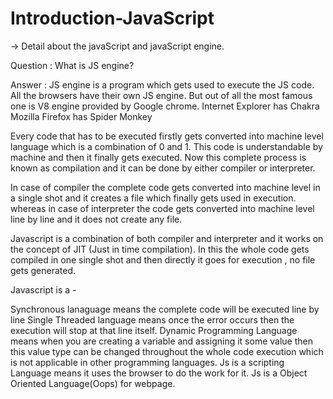 # Introduction-JavaScript
->  Detail about the javaScript and javaScript engine.



Question : What is JS engine?

Answer : JS engine is a program which gets used to execute the JS code. All the browsers have their own JS engine. But out of all the most famous one is V8 engine provided by Google chrome. Internet Explorer has Chakra Mozilla Firefox has Spider Monkey

Every code that has to be executed firstly gets converted into machine level language which is a combination of 0 and 1. This code is understandable by machine and then it finally gets executed. Now this complete process is known as compilation and it can be done by either compiler or interpreter.

In case of compiler the complete code gets converted into machine level in a single shot and it creates a file which finally gets used in execution. whereas in case of interpreter the code gets converted into machine level line by line and it does not create any file.

Javascript is a combination of both compiler and interpreter and it works on the concept of JIT (Just in time compilation). In this the whole code gets compiled in one single shot and then directly it goes for execution , no file gets generated.

Javascript is a -

Synchronous lanaguage means the complete code will be executed line by line
Single Threaded language means once the error occurs then the execution will stop at that line itself.
Dynamic Programming Language means when you are creating a variable and assigning it some value then this value type can be changed throughout the whole code execution which is not applicable in other programming languages.
Js is a scripting Language means it uses the browser to do the work for it.
Js is a Object Oriented Language(Oops) for webpage.

